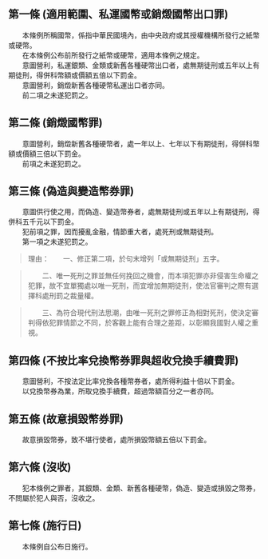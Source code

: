 第一條 (適用範圍、私運國幣或銷燬國幣出口罪)
-------------------------------------------
　　本條例所稱國幣，係指中華民國境內，由中央政府或其授權機構所發行之紙幣或硬幣。  
　　在本條例公布前所發行之紙幣或硬幣，適用本條例之規定。  
　　意圖營利，私運銀類、金類或新舊各種硬幣出口者，處無期徒刑或五年以上有期徒刑，得併科幣額或價額五倍以下罰金。  
　　意圖營利，銷燬新舊各種硬幣私運出口者亦同。  
　　前二項之未遂犯罰之。  


第二條 (銷燬國幣罪)
-------------------
　　意圖營利，銷燬新舊各種硬幣者，處一年以上、七年以下有期徒刑，得併科幣額或價額三倍以下罰金。  
　　前項之未遂犯罰之。  


第三條 (偽造與變造幣券罪)
-------------------------
　　意圖供行使之用，而偽造、變造幣券者，處無期徒刑或五年以上有期徒刑，得併科五千元以下罰金。  
　　犯前項之罪，因而擾亂金融，情節重大者，處死刑或無期徒刑。  
　　第一項之未遂犯罰之。  
> 理由：　　一、修正第二項，於句末增列「或無期徒刑」五字。

> 　　二、唯一死刑之罪並無任何挽回之機會，而本項犯罪亦非侵害生命權之犯罪，故不宜單獨處以唯一死刑，而宜增加無期徒刑，使法官審判之際有選擇科處刑罰之裁量權。

> 　　三、為符合現代刑法思潮，由唯一死刑之罪修正為相對死刑，使決定審判得依犯罪情節之不同，於客觀上能有合理之差距，以彰顯我國對人權之重視。



第四條 (不按比率兌換幣券罪與超收兌換手續費罪)
---------------------------------------------
　　意圖營利，不按法定比率兌換各種幣券者，處所得利益十倍以下罰金。  
　　以兌換幣券為業，所取兌換手續費，超過幣額百分之一者亦同。  


第五條 (故意損毀幣券罪)
-----------------------
　　故意損毀幣券，致不堪行使者，處所損毀幣額五倍以下罰金。  


第六條 (沒收)
-------------
　　犯本條例之罪者，其銀類、金類、新舊各種硬幣，偽造、變造或損毀之幣券，不問屬於犯人與否，沒收之。  


第七條 (施行日)
---------------
　　本條例自公布日施行。